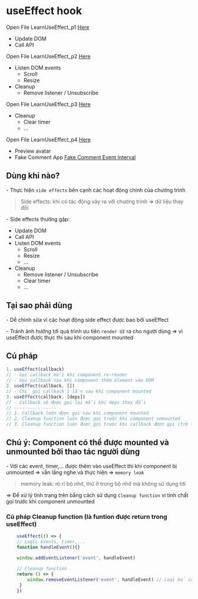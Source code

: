 # useEffect hook
Open File LearnUseEffect_p1 [Here](../4_React_project/tiktok/src/components/LearnUseEffect_p1.js) 

- Update DOM
- Call API

Open File LearnUseEffect_p2 [Here](../4_React_project/tiktok/src/components/LearnUseEffect_p2.js) 

- Listen DOM events
    - Scroll
    - Resize
- Cleanup
    - Remove listener / Unsubscribe

Open File LearnUseEffect_p3 [Here](../4_React_project/tiktok/src/components/LearnUseEffect_p3.js) 

- Cleanup
    - Clear timer
    - ...

Open File LearnUseEffect_p4 [Here](../4_React_project/tiktok/src/components/LearnUseEffect_p4.js)   

- Preview avatar
- Fake Comment App [Fake Comment Event Interval](../4_React_project/tiktok/src/index.js)


## Dùng khi nào?
\- Thực hiện `side effects` bên cạnh các hoạt động chính của chương trình
> Side effects: khi có tác động xãy ra với chương trình => dữ liệu thay đổi

\- Side effects thường gặp: 
- Update DOM
- Call API
- Listen DOM events
    - Scroll
    - Resize
    - ...
- Cleanup
    - Remove listener / Unsubscribe
    - Clear timer
    - ...


## Tại sao phải dùng
\- Dễ chỉnh sửa vì các hoạt động side effect được bao bởi useEffect

\- Tránh ảnh hưởng tới quá trình ưu tiên `render UI` ra cho người dùng => vì useEffect được thực thi sau khi component mounted

## Cú pháp
```jsx
1. useEffect(callback) 
// - Gọi callback mỗi khi component re-render
// - Gọi callback sau khi component thêm element vào DOM
2. useEffect(callback, [])
// - Chỉ gọi callback 1 lần sau khi component mounted
3. useEffect(callback, [deps])
// - Callback sẽ được gọi lại mỗi khi deps thay đổi
// ----------------
// 1. Callback luôn được gọi sau khi component mounted
// 2. Cleanup function luôn được gọi trước khi component unmounted
// 3. Cleanup function luôn được gọi trước khi callback được gọi (trừ lần mounted)

```
## Chú ý: Component có thể được mounted và unmounted bởi thao tác người dùng
\- Với các event, timer,... được thêm vào useEffect thì khi component bị unmounted => vẫn lắng nghe và thực hiện => `memory leak`
> memory leak: rò rĩ bộ nhớ, thứ ở trong bộ nhớ mà không sử dụng tới

=> Để xử lý tình trạng trên bằng cách sử dụng `Cleanup function` vì tính chất gọi trước khi component unmounted

### Cú pháp Cleanup function (là funtion được return trong useEffect)
```jsx
    useEffect(() => {
    // Logic events, timer,...
    function handleEvent(){}

    window.addEventListener('event', handleEvent)
     
    // Cleanup function
    return () => {
        window.removeEventListener('event', handleEvent) // Loại bỏ các  events, timer,... sử dụng khi mounted
     }
    })
```

